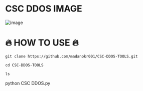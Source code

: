# CSC DDOS IMAGE
![image](https://github.com/user-attachments/assets/0bc75fe6-b704-41ff-87bf-25afc8f7d7ac)

# 🔥 HOW TO USE 🔥
```
git clone https://github.com/madanokr001/CSC-DDOS-TOOLS.git
```
```
cd CSC-DDOS-TOOLS
```
```
ls
```
python CSC DDOS.py
```
